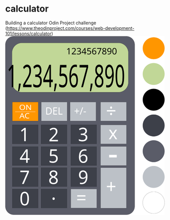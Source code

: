# calculator
Building a calculator Odin Project challenge (https://www.theodinproject.com/courses/web-development-101/lessons/calculator)
![Calculator Design](img/Calc.svg)